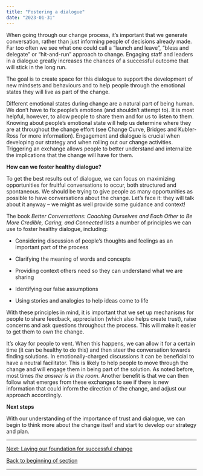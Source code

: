 ```yaml
---
title: "Fostering a dialogue"
date: "2023-01-31"
---
```


When going through our change process, it’s important that we generate conversation, rather than just informing people of decisions already made. Far too often we see what one could call a “launch and leave”, “bless and delegate” or “hit-and-run” approach to change. Engaging staff and leaders in a dialogue greatly increases the chances of a successful outcome that will stick in the long run.

The goal is to create space for this dialogue to support the development of new mindsets and behaviours and to help people through the emotional states they will live as part of the change.

Different emotional states during change are a natural part of being human. We don’t have to fix people’s emotions (and shouldn’t attempt to). It is most helpful, however, to allow people to share them and for us to listen to them. Knowing about people’s emotional state will help us determine where they are at throughout the change effort (see Change Curve, Bridges and Kubler-Ross for more information). Engagement and dialogue is crucial when developing our strategy and when rolling out our change activities. Triggering an exchange allows people to better understand and internalize the implications that the change will have for them.

**How can we foster healthy dialogue?**

To get the best results out of dialogue, we can focus on maximizing opportunities for fruitful conversations to occur, both structured and spontaneous. We should be trying to give people as many opportunities as possible to have conversations about the change. Let’s face it: they will talk about it anyway – we might as well provide some guidance and context!

The book _Better Conversations: Coaching Ourselves and Each Other to Be More Credible, Caring, and Connected_ lists a number of principles we can use to foster healthy dialogue, including:

- Considering discussion of people’s thoughts and feelings as an important part of the process

- Clarifying the meaning of words and concepts

- Providing context others need so they can understand what we are sharing

- Identifying our false assumptions

- Using stories and analogies to help ideas come to life

With these principles in mind, it is important that we set up mechanisms for people to share feedback, appreciation (which also helps create trust), raise concerns and ask questions throughout the process. This will make it easier to get them to own the change.

It’s okay for people to vent. When this happens, we can allow it for a certain time (it can be healthy to do this) and then steer the conversation towards finding solutions. In emotionally-charged discussions it can be beneficial to have a neutral facilitator. This is likely to help people to move through the change and will engage them in being part of the solution. As noted before, most times _the answer is in the room_. Another benefit is that we can then follow what emerges from these exchanges to see if there is new information that could inform the direction of the change, and adjust our approach accordingly.

**Next steps**  
  
With our understanding of the importance of trust and dialogue, we can begin to think more about the change itself and start to develop our strategy and plan.

* * *

[Next: Laying our foundation for successful change](/framework-for-leading-change/laying-our-foundation-for-successful-change/)

[Back to beginning of section](/framework-for-leading-change/navigating-the-world-of-change/)

* * *
